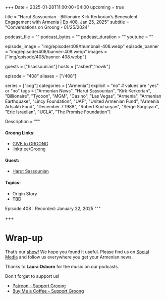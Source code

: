 +++
Date = 2025-01-28T11:00:00+04:00
upcoming = true

title = "Harut Sassounian - Billionaire Kirk Kerkorian’s Benevolent Engagement with Armenia | Ep 408, Jan 25, 2025"
subtitle = "Conversations on Groong - 01/25/2024"

podcast_file = ""
podcast_bytes = ""
podcast_duration = ""
youtube = ""

episode_image = "img/episode/408/thumbnail-408.webp"
episode_banner = "img/episode/408/banner-408.webp"
images = ["img/episode/408/banner-408.webp"]

guests = ["hsassounian"]
hosts = ["asbed","hovik"]

episode = "408"
aliases = ["/408"]

series = ["cog"]
categories = ["Armenia"]
explicit = "no" # values are "yes" or "no"
tags = ["Armenian News", "Harut Sassounian", "Kirk Kerkorian", "Billionaire", "Tycoon", "MGM", "Casino", "Las Vegas", "Armenia", "Armenian Earthquake", "Lincy Foundation", "UAF", "United Armenian Fund", "Armenia Artsakh Fund", "December 7 1988", "Robert Kocharyan", "Serge Sargsyan", "Eric Israelian", "UCLA", "The Promise Foundation"]

Description = """

#### Groong Links:
* [GIVE to GROONG](https://podcasts.groong.org/donate)
* [linktr.ee/Groong](https://linktr.ee/groong)

#### Guest:
* [Harut Sassounian](/guest/hsassounian)

#### Topics:
* Origin Story
* TBD


Episode 408 | Recorded: January 22, 2025
"""

+++



# Wrap-up

That’s our [show](https://podcasts.groong.org/)! We hope you found it useful. Please find us on [Social Media](https://linktr.ee/groong) and follow us everywhere you get your Armenian news.

Thanks to **Laura Osborn** for the music on our podcasts.

Don't forget to support us!
* [Patreon - Support Groong](https://www.patreon.com/ann_groong)
* [Buy Me a Coffee - Support Groong](https://www.buymeacoffee.com/groong)
